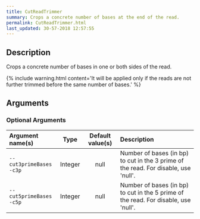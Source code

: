 ```yaml
---
title: CutReadTrimmer
summary: Crops a concrete number of bases at the end of the read.
permalink: CutReadTrimmer.html
last_updated: 30-57-2018 12:57:55
---
```



## Description

Crops a concrete number of bases in one or both sides of the read.

{% include warning.html content='It will be applied only if the reads are not further trimmed before the same
 number of bases.' %}

## Arguments

### Optional Arguments

| Argument name(s) | Type | Default value(s) | Description |
| :--------------- | :--: | :--------------: | :------ |
| `--cut3primeBases`<br/>`-c3p` | Integer | null | Number of bases (in bp) to cut in the 3 prime of the read. For disable, use 'null'. |
| `--cut5primeBases`<br/>`-c5p` | Integer | null | Number of bases (in bp) to cut in the 5 prime of the read. For disable, use 'null'. |


